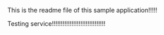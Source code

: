 This is the readme file of this sample application!!!!!

Testing service!!!!!!!!!!!!!!!!!!!!!!!!!!!!!!

